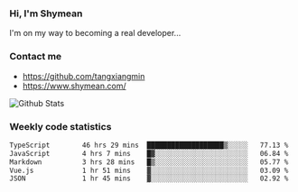 ### Hi, I'm Shymean

I'm on my way to becoming a real developer...

### Contact me

- <https://github.com/tangxiangmin>
- <https://www.shymean.com/>

![Github Stats](https://github-readme-stats.vercel.app/api?username=tangxiangmin&show_icons=true&theme=dark)


###  Weekly code statistics

<!--START_SECTION:waka-->

```txt
TypeScript        46 hrs 29 mins  ███████████████████▒░░░░░   77.13 %
JavaScript        4 hrs 7 mins    █▓░░░░░░░░░░░░░░░░░░░░░░░   06.84 %
Markdown          3 hrs 28 mins   █▒░░░░░░░░░░░░░░░░░░░░░░░   05.77 %
Vue.js            1 hr 51 mins    ▓░░░░░░░░░░░░░░░░░░░░░░░░   03.09 %
JSON              1 hr 45 mins    ▓░░░░░░░░░░░░░░░░░░░░░░░░   02.92 %
```

<!--END_SECTION:waka-->